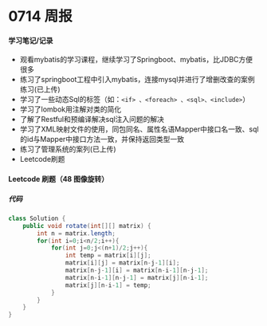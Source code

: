 # 0714 周报

#### 学习笔记/记录
- 观看mybatis的学习课程，继续学习了Springboot、mybatis，比JDBC方便很多
- 练习了springboot⼯程中引⼊mybatis，连接mysql并进行了增删改查的案例练习(已上传)
- 学习了一些动态Sql的标签（如：```<if> 、<foreach> 、<sql>、<include>```）
- 学习了lombok用注解对类的简化
- 了解了Restful和预编译解决sql注入问题的解决
- 学习了XML映射文件的使用，同包同名、属性名语Mapper中接口名一致、sql的id与Mapper中接口方法一致，并保持返回类型一致
- 练习了管理系统的案列(已上传)
- Leetcode刷题

#### Leetcode 刷题（48 图像旋转）
##### 代码
```java
class Solution {
    public void rotate(int[][] matrix) {
        int n = matrix.length;
        for(int i=0;i<n/2;i++){
            for(int j=0;j<(n+1)/2;j++){
                int temp = matrix[i][j];
                matrix[i][j] = matrix[n-j-1][i];
                matrix[n-j-1][i] = matrix[n-i-1][n-j-1];
                matrix[n-i-1][n-j-1] = matrix[j][n-i-1];
                matrix[j][n-i-1] = temp;
            }
        }
    }
}
```
